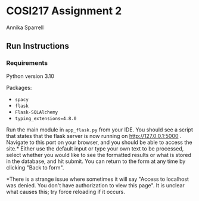 

# COSI217 Assignment 2
Annika Sparrell
## Run Instructions
### Requirements
Python version 3.10

Packages:
* `spacy`
* `flask`
* `Flask-SQLAlchemy`
* `typing_extensions=4.8.0`


Run the main module in `app_flask.py` from your IDE. You should see a script that states that the flask server is now running on http://127.0.0.1:5000 . 
Navigate to this port on your browser, and you should be able to access the site.* Either use the default input or type your own text to be processed,
select whether you would like to see the formatted results or what is stored in the database, and hit submit. You can return to the form at any time by clicking "Back to form".

*There is a strange issue where sometimes it will say "Access to localhost was denied. You don't have authorization to view this page". It is unclear what causes this; try force reloading if it occurs.

